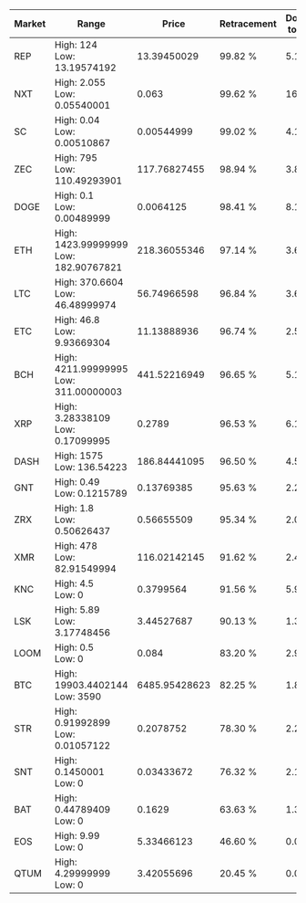 | Market | Range | Price| Retracement | Doubles to 50% |
| --- | --- | --- | --- | --- |
| REP | High: 124<br />Low: 13.19574192 | 13.39450029 | 99.82 % | 5.12 |
| NXT | High: 2.055<br />Low: 0.05540001 | 0.063 | 99.62 % | 16.75 |
| SC | High: 0.04<br />Low: 0.00510867 | 0.00544999 | 99.02 % | 4.14 |
| ZEC | High: 795<br />Low: 110.49293901 | 117.76827455 | 98.94 % | 3.84 |
| DOGE | High: 0.1<br />Low: 0.00489999 | 0.0064125 | 98.41 % | 8.18 |
| ETH | High: 1423.99999999<br />Low: 182.90767821 | 218.36055346 | 97.14 % | 3.68 |
| LTC | High: 370.6604<br />Low: 46.48999974 | 56.74966598 | 96.84 % | 3.68 |
| ETC | High: 46.8<br />Low: 9.93669304 | 11.13888936 | 96.74 % | 2.55 |
| BCH | High: 4211.99999995<br />Low: 311.00000003 | 441.52216949 | 96.65 % | 5.12 |
| XRP | High: 3.28338109<br />Low: 0.17099995 | 0.2789 | 96.53 % | 6.19 |
| DASH | High: 1575<br />Low: 136.54223 | 186.84441095 | 96.50 % | 4.58 |
| GNT | High: 0.49<br />Low: 0.1215789 | 0.13769385 | 95.63 % | 2.22 |
| ZRX | High: 1.8<br />Low: 0.50626437 | 0.56655509 | 95.34 % | 2.04 |
| XMR | High: 478<br />Low: 82.91549994 | 116.02142145 | 91.62 % | 2.42 |
| KNC | High: 4.5<br />Low: 0 | 0.3799564 | 91.56 % | 5.92 |
| LSK | High: 5.89<br />Low: 3.17748456 | 3.44527687 | 90.13 % | 1.32 |
| LOOM | High: 0.5<br />Low: 0 | 0.084 | 83.20 % | 2.98 |
| BTC | High: 19903.4402144<br />Low: 3590 | 6485.95428623 | 82.25 % | 1.81 |
| STR | High: 0.91992899<br />Low: 0.01057122 | 0.2078752 | 78.30 % | 2.24 |
| SNT | High: 0.1450001<br />Low: 0 | 0.03433672 | 76.32 % | 2.11 |
| BAT | High: 0.44789409<br />Low: 0 | 0.1629 | 63.63 % | 1.37 |
| EOS | High: 9.99<br />Low: 0 | 5.33466123 | 46.60 % | 0.00 |
| QTUM | High: 4.29999999<br />Low: 0 | 3.42055696 | 20.45 % | 0.00 |
